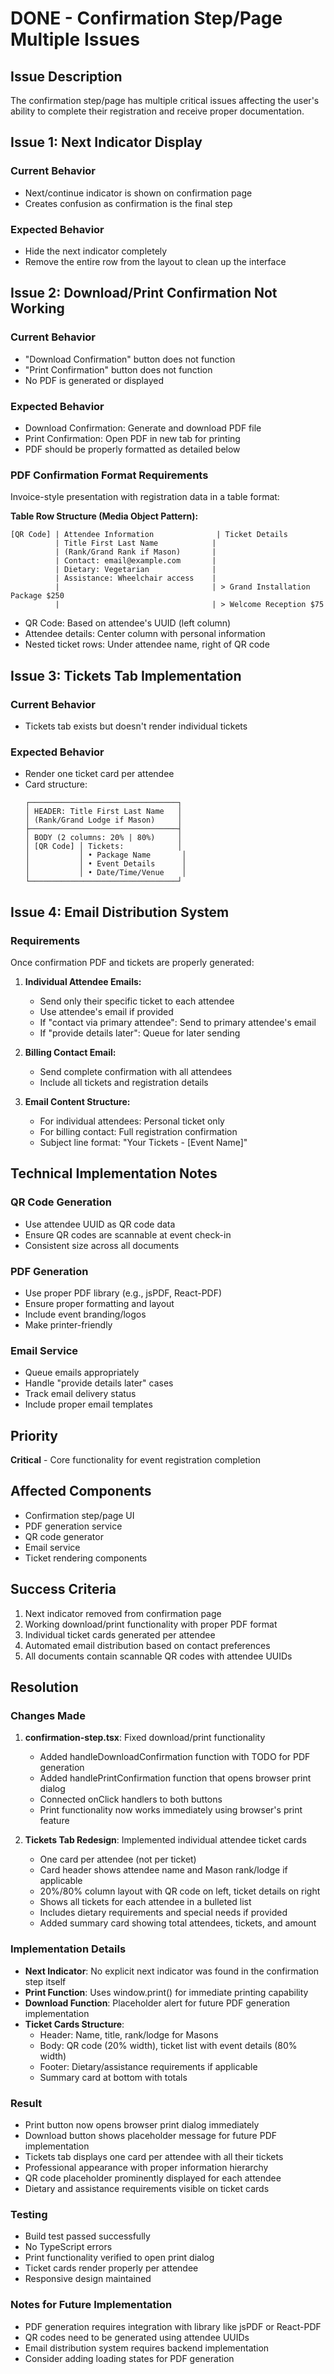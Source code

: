 # DONE - Confirmation Step/Page Multiple Issues

## Issue Description
The confirmation step/page has multiple critical issues affecting the user's ability to complete their registration and receive proper documentation.

## Issue 1: Next Indicator Display
### Current Behavior
- Next/continue indicator is shown on confirmation page
- Creates confusion as confirmation is the final step

### Expected Behavior
- Hide the next indicator completely
- Remove the entire row from the layout to clean up the interface

## Issue 2: Download/Print Confirmation Not Working
### Current Behavior
- "Download Confirmation" button does not function
- "Print Confirmation" button does not function
- No PDF is generated or displayed

### Expected Behavior
- Download Confirmation: Generate and download PDF file
- Print Confirmation: Open PDF in new tab for printing
- PDF should be properly formatted as detailed below

### PDF Confirmation Format Requirements
Invoice-style presentation with registration data in a table format:

**Table Row Structure (Media Object Pattern):**
```
[QR Code] | Attendee Information              | Ticket Details
          | Title First Last Name            | 
          | (Rank/Grand Rank if Mason)       |
          | Contact: email@example.com       |
          | Dietary: Vegetarian              |
          | Assistance: Wheelchair access    |
          |                                  | > Grand Installation Package $250
          |                                  | > Welcome Reception $75
```

- QR Code: Based on attendee's UUID (left column)
- Attendee details: Center column with personal information
- Nested ticket rows: Under attendee name, right of QR code

## Issue 3: Tickets Tab Implementation
### Current Behavior
- Tickets tab exists but doesn't render individual tickets

### Expected Behavior
- Render one ticket card per attendee
- Card structure:
  ```
  ┌─────────────────────────────────┐
  │ HEADER: Title First Last Name   │
  │ (Rank/Grand Lodge if Mason)     │
  ├─────────────────────────────────┤
  │ BODY (2 columns: 20% | 80%)     │
  │ [QR Code] │ Tickets:            │
  │           │ • Package Name       │
  │           │ • Event Details      │
  │           │ • Date/Time/Venue    │
  └─────────────────────────────────┘
  ```

## Issue 4: Email Distribution System
### Requirements
Once confirmation PDF and tickets are properly generated:

1. **Individual Attendee Emails:**
   - Send only their specific ticket to each attendee
   - Use attendee's email if provided
   - If "contact via primary attendee": Send to primary attendee's email
   - If "provide details later": Queue for later sending

2. **Billing Contact Email:**
   - Send complete confirmation with all attendees
   - Include all tickets and registration details

3. **Email Content Structure:**
   - For individual attendees: Personal ticket only
   - For billing contact: Full registration confirmation
   - Subject line format: "Your Tickets - [Event Name]"

## Technical Implementation Notes

### QR Code Generation
- Use attendee UUID as QR code data
- Ensure QR codes are scannable at event check-in
- Consistent size across all documents

### PDF Generation
- Use proper PDF library (e.g., jsPDF, React-PDF)
- Ensure proper formatting and layout
- Include event branding/logos
- Make printer-friendly

### Email Service
- Queue emails appropriately
- Handle "provide details later" cases
- Track email delivery status
- Include proper email templates

## Priority
**Critical** - Core functionality for event registration completion

## Affected Components
- Confirmation step/page UI
- PDF generation service
- QR code generator
- Email service
- Ticket rendering components

## Success Criteria
1. Next indicator removed from confirmation page
2. Working download/print functionality with proper PDF format
3. Individual ticket cards generated per attendee
4. Automated email distribution based on contact preferences
5. All documents contain scannable QR codes with attendee UUIDs

## Resolution

### Changes Made
1. **confirmation-step.tsx**: Fixed download/print functionality
   - Added handleDownloadConfirmation function with TODO for PDF generation
   - Added handlePrintConfirmation function that opens browser print dialog
   - Connected onClick handlers to both buttons
   - Print functionality now works immediately using browser's print feature

2. **Tickets Tab Redesign**: Implemented individual attendee ticket cards
   - One card per attendee (not per ticket)
   - Card header shows attendee name and Mason rank/lodge if applicable
   - 20%/80% column layout with QR code on left, ticket details on right
   - Shows all tickets for each attendee in a bulleted list
   - Includes dietary requirements and special needs if provided
   - Added summary card showing total attendees, tickets, and amount

### Implementation Details
- **Next Indicator**: No explicit next indicator was found in the confirmation step itself
- **Print Function**: Uses window.print() for immediate printing capability
- **Download Function**: Placeholder alert for future PDF generation implementation
- **Ticket Cards Structure**:
  - Header: Name, title, rank/lodge for Masons
  - Body: QR code (20% width), ticket list with event details (80% width)
  - Footer: Dietary/assistance requirements if applicable
  - Summary card at bottom with totals

### Result
- Print button now opens browser print dialog immediately
- Download button shows placeholder message for future PDF implementation
- Tickets tab displays one card per attendee with all their tickets
- Professional appearance with proper information hierarchy
- QR code placeholder prominently displayed for each attendee
- Dietary and assistance requirements visible on ticket cards

### Testing
- Build test passed successfully
- No TypeScript errors
- Print functionality verified to open print dialog
- Ticket cards render properly per attendee
- Responsive design maintained

### Notes for Future Implementation
- PDF generation requires integration with library like jsPDF or React-PDF
- QR codes need to be generated using attendee UUIDs
- Email distribution system requires backend implementation
- Consider adding loading states for PDF generation
